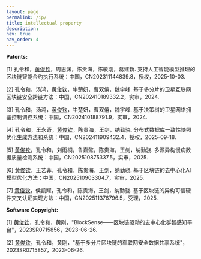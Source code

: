 ```yaml
---
layout: page
permalink: /ip/
title: intellectual property
description:
nav: true
nav_order: 4
---
```


**Patents:**

[1] 孔令和，<u>黄俊钦</u>，周思渊，陈贵海，陈敏刚，葛建新. 支持人工智能模型推理的区块链智能合约执行系统：中国，CN202311144839.8，授权，2025-10-03.

[2] 孔令和，汤鸿，<u>黄俊钦</u>，牛楚妍，曹双僖，魏宇峰. 基于多分片的卫星互联网区块链安全跨链方法：中国，CN202410189332.2，实审，2024.

[3] 孔令和，汤鸿，<u>黄俊钦</u>，牛楚妍，曹双僖，魏宇峰. 基于决策树的卫星网络拥塞控制调控系统：中国，CN202410188791.9，实审，2024.

[4] 孔令和，王永奇，<u>黄俊钦</u>，陈贵海，王剑，纳勤骁. 分布式数据库一致性快照优化生成方法和系统：中国，CN202411909432.4，授权，2025-09-18.

[5] <u>黄俊钦</u>，孔令和，刘雨桐，鲁嘉懿，陈贵海，王剑，纳勤骁. 多源异构慢病数据质量检测系统：中国，CN202510875337.5，实审，2025.

[6] <u>黄俊钦</u>，王艺菲，孔令和，陈贵海，王剑，纳勤骁. 基于区块链的去中心化AI模型优化方法：中国，CN202510903304.7，实审，2025.

[7] <u>黄俊钦</u>，侯凯耀，孔令和，陈贵海，王剑，纳勤骁. 基于区块链的异构可信硬件交叉认证实现方法：中国，CN202511376796.5，受理，2025.

**Software Copyright:**

[1] <u>黄俊钦</u>，孔令和，黄刚，"BlockSense——区块链驱动的去中心化群智感知平台"，2023SR0715856，2023-06-26.

[2] <u>黄俊钦</u>，孔令和，黄刚，"基于多分片区块链的车联网安全数据共享系统"，2023SR0715857，2023-06-26.
